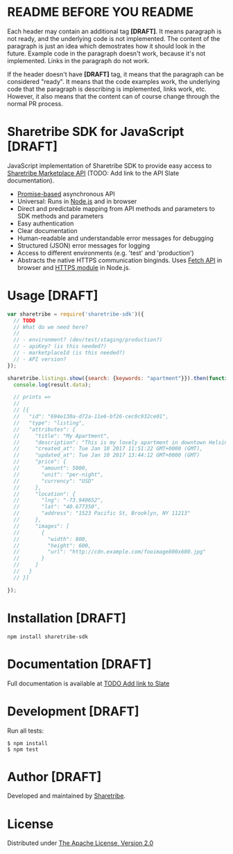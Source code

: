 # README BEFORE YOU README

Each header may contain an additional tag **[DRAFT]**. It means paragraph is not ready, and the underlying code is not implemented. The content of the paragraph is just an idea  which demostrates how it should look in the future. Example code in the paragraph doesn't work, because it's not implemented. Links in the paragraph do not work.

If the header doesn't have **[DRAFT]** tag, it means that the paragraph can be considered "ready". It means that the code examples work, the underlying code that the paragraph is describing is implemented, links work, etc. However, it also means that the content can of course change through the normal PR process.

# Sharetribe SDK for JavaScript [DRAFT]

JavaScript implementation of Sharetribe SDK to provide easy access to [Sharetribe Marketplace API](./) (TODO: Add link to the API Slate documentation).

- [Promise-based](https://developer.mozilla.org/en-US/docs/Web/JavaScript/Reference/Global_Objects/Promise) asynchronous API
- Universal: Runs in [Node.js](https://nodejs.org/) and in browser
- Direct and predictable mapping from API methods and parameters to SDK methods and parameters
- Easy authentication
- Clear documentation
- Human-readable and understandable error messages for debugging
- Structured (JSON) error messages for logging
- Access to different environments (e.g. 'test' and 'production')
- Abstracts the native HTTPS communication binginds. Uses [Fetch API](https://developer.mozilla.org/en-US/docs/Web/API/Fetch_API) in browser and [HTTPS module](https://nodejs.org/api/https.html) in Node.js.

# Usage [DRAFT]

``` js
var sharetribe = require('sharetribe-sdk')({
  // TODO
  // What do we need here?
  //
  // - environment? (dev/test/staging/production?)
  // - apiKey? (is this needed?)
  // - marketplaceId (is this needed?)
  // - API version?
});

sharetribe.listings.show({search: {keywords: "apartment"}}).then(function(result) {
  console.log(result.data);

  // prints =>
  //
  // [{
  //   "id": "694e130a-d72a-11e6-bf26-cec0c932ce01",
  //   "type": "listing",
  //   "attributes": {
  //     "title": "My Apartment",
  //     "description": "This is my lovely apartment in downtown Helsinki.",
  //     "created_at": Tue Jan 10 2017 11:51:22 GMT+0000 (GMT),
  //     "updated_at": Tue Jan 10 2017 13:44:12 GMT+0000 (GMT)
  //     "price": {
  //       "amount": 5000,
  //       "unit": "per-night",
  //       "currency": "USD"
  //     },
  //     "location": {
  //       "lng": "-73.940652",
  //       "lat": "40.677350",
  //       "address": "1523 Pacific St, Brooklyn, NY 11213"
  //     },
  //     "images": [
  //       {
  //         "width": 800,
  //         "height": 600,
  //         "url": "http://cdn.example.com/fooimage800x600.jpg"
  //       }
  //     ]
  //   }
  // }]

});
```

# Installation [DRAFT]

```
npm install sharetribe-sdk
```

# Documentation [DRAFT]

Full documentation is available at [TODO Add link to Slate](./)

# Development [DRAFT]

Run all tests:

```
$ npm install
$ npm test
```

# Author [DRAFT]

Developed and maintained by [Sharetribe](https://www.sharetribe.com).

# License

Distributed under [The Apache License, Version 2.0](./LICENSE)
